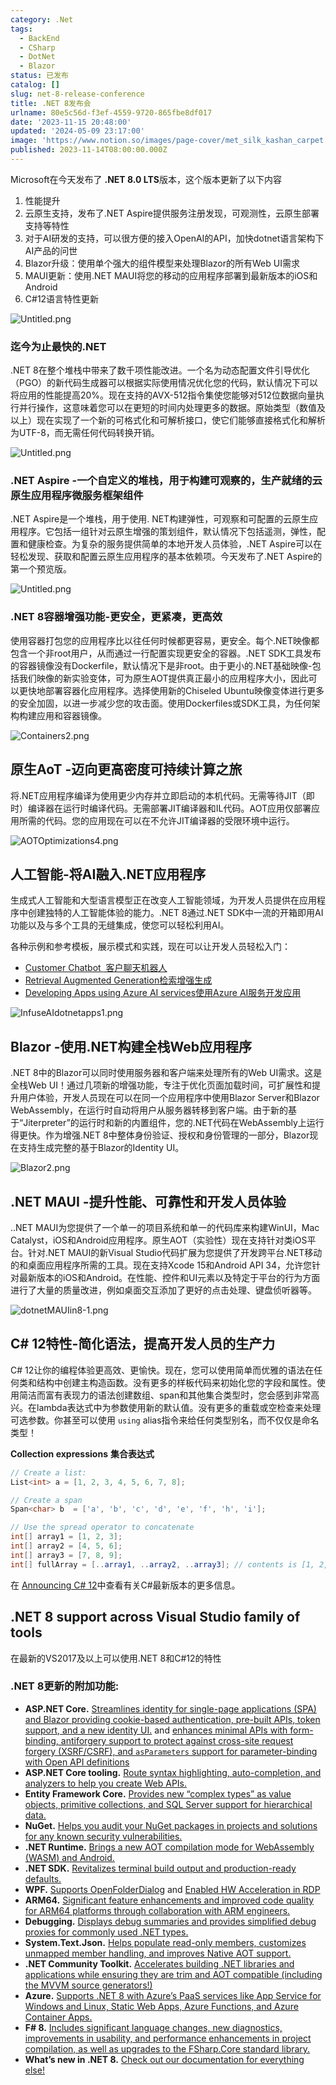 ```yaml
---
category: .Net
tags:
  - BackEnd
  - CSharp
  - DotNet
  - Blazor
status: 已发布
catalog: []
slug: net-8-release-conference
title: .NET 8发布会
urlname: 80e5c56d-f3ef-4559-9720-865fbe8df017
date: '2023-11-15 20:48:00'
updated: '2024-05-09 23:17:00'
image: 'https://www.notion.so/images/page-cover/met_silk_kashan_carpet.jpg'
published: 2023-11-14T08:00:00.000Z
---
```


Microsoft在今天发布了 **.NET 8.0 LTS**版本，这个版本更新了以下内容

1. 性能提升
2. 云原生支持，发布了.NET Aspire提供服务注册发现，可观测性，云原生部署支持等特性
3. 对于AI研发的支持，可以很方便的接入OpenAI的API，加快dotnet语言架构下AI产品的问世
4. Blazor升级：使用单个强大的组件模型来处理Blazor的所有Web UI需求
5. MAUI更新：使用.NET MAUI将您的移动的应用程序部署到最新版本的iOS和Android
6. C#12语言特性更新

![Untitled.png](https://prod-files-secure.s3.us-west-2.amazonaws.com/5d24fe63-e567-4804-86f9-9fdc62e13082/10cda029-65af-4ea7-b30e-605b2d9e6c57/Untitled.png?X-Amz-Algorithm=AWS4-HMAC-SHA256&X-Amz-Content-Sha256=UNSIGNED-PAYLOAD&X-Amz-Credential=ASIAZI2LB4664MEQJ67D%2F20250201%2Fus-west-2%2Fs3%2Faws4_request&X-Amz-Date=20250201T213243Z&X-Amz-Expires=3600&X-Amz-Security-Token=IQoJb3JpZ2luX2VjENX%2F%2F%2F%2F%2F%2F%2F%2F%2F%2FwEaCXVzLXdlc3QtMiJHMEUCIQCngkuf%2Bxm1TmHdayU95dl%2FdPXQzVR8yF1XH6QhvgAHFgIgbEy0QzxIOia1lPdBhQnsbQ1Q3IM1nO5cKiSV0g8p9ocqiAQI3v%2F%2F%2F%2F%2F%2F%2F%2F%2F%2FARAAGgw2Mzc0MjMxODM4MDUiDCdOl%2B4AkX96t3ROuyrcAza1bX4JAvZFg1vcExyrpm1eqcE7%2Btfq8S%2F9mVV3J7Ox57QaA8n9pC0jHxOt%2BwJuiNg%2FQQPfvhNQyWF5pxsZA8LS%2F58udnTTjZ%2F8Wsu8YT6ORyt3ZAwUh%2FNJMqM0IVoeZWVmvmfhgKoHUgIb6LTC6r93bsjJa27MXEAahQawbVxcT3IoeKjDH%2Bak0Zxk2rOMmFIilysVskEXotXlb%2BHkOcH5XQuAIetlkgJCMoiU4kvhBlRUW0cbc8VYuptvk9dEYwGnKZ7QDntXf%2B0YvuLDDzAdk1oTU%2FYi%2FfeBIkUuXdYjLiglcq%2Bj9zq9pTYWzhsJ3iPnZ3hABReJaKYbv4MH5pYaz5h%2B3OTC4mlm2HXXZEAKzxYX5SclWz86Yk9%2FceUcmMGAb5bkR9%2FVVxJqNrkfodI20z%2F4UytEe2B61Q0PcKz8r9dcWigUTdzbrAAQfMOjm4PzUj40Jle2rW3boWMXly4N2IORKPdS7T%2BfZr6gv8M6qv1J0G11y%2BWLioUUTlVH1mI%2BYGALiH9QDCD25iTPcQDy7EfNKZ8IPXBtIljRW5bwX5d1hQd9KKXfIhR49GYBeln87EToV3UGRXJxId6WTD5Szel0M1qvgAlDRpOiZe61WFk%2F1vPL78cc1SAHMImU%2BrwGOqUBetkWpOouwsIHcsU5PVvuqWZD6D5hTp1Y%2FiGughvr8J%2BKsRhTIeI4W%2Fqj%2FgZY9Q6lnqCQa3bh1ATnLgt0AP0kuP6XEHWc5qB6St9GsWzKdcma2WrDeQyRmEzANXNtjGT07MfkzHvwpCTEqk2dgIUR4%2BnIhyOTRBz1cnHGAPdTGfagcJMNQSuomoV%2BxFzfEmuUpc0MhJ2r67TcVprlC1O9MwR0KmiV&X-Amz-Signature=6090be7cbdcc383f25f9ffb9c38f7268031d3d55a616e242d57ff2d6f350e413&X-Amz-SignedHeaders=host&x-id=GetObject)


### **迄今为止最快的.NET**


.NET 8在整个堆栈中带来了数千项性能改进。一个名为动态配置文件引导优化（PGO）的新代码生成器可以根据实际使用情况优化您的代码，默认情况下可以将应用的性能提高20%。现在支持的AVX-512指令集使您能够对512位数据向量执行并行操作，这意味着您可以在更短的时间内处理更多的数据。原始类型（数值及以上）现在实现了一个新的可格式化和可解析接口，使它们能够直接格式化和解析为UTF-8，而无需任何代码转换开销。


![Untitled.png](https://prod-files-secure.s3.us-west-2.amazonaws.com/5d24fe63-e567-4804-86f9-9fdc62e13082/edcbf140-d619-4389-a4a6-f97c113ab9f2/Untitled.png?X-Amz-Algorithm=AWS4-HMAC-SHA256&X-Amz-Content-Sha256=UNSIGNED-PAYLOAD&X-Amz-Credential=ASIAZI2LB4664MEQJ67D%2F20250201%2Fus-west-2%2Fs3%2Faws4_request&X-Amz-Date=20250201T213243Z&X-Amz-Expires=3600&X-Amz-Security-Token=IQoJb3JpZ2luX2VjENX%2F%2F%2F%2F%2F%2F%2F%2F%2F%2FwEaCXVzLXdlc3QtMiJHMEUCIQCngkuf%2Bxm1TmHdayU95dl%2FdPXQzVR8yF1XH6QhvgAHFgIgbEy0QzxIOia1lPdBhQnsbQ1Q3IM1nO5cKiSV0g8p9ocqiAQI3v%2F%2F%2F%2F%2F%2F%2F%2F%2F%2FARAAGgw2Mzc0MjMxODM4MDUiDCdOl%2B4AkX96t3ROuyrcAza1bX4JAvZFg1vcExyrpm1eqcE7%2Btfq8S%2F9mVV3J7Ox57QaA8n9pC0jHxOt%2BwJuiNg%2FQQPfvhNQyWF5pxsZA8LS%2F58udnTTjZ%2F8Wsu8YT6ORyt3ZAwUh%2FNJMqM0IVoeZWVmvmfhgKoHUgIb6LTC6r93bsjJa27MXEAahQawbVxcT3IoeKjDH%2Bak0Zxk2rOMmFIilysVskEXotXlb%2BHkOcH5XQuAIetlkgJCMoiU4kvhBlRUW0cbc8VYuptvk9dEYwGnKZ7QDntXf%2B0YvuLDDzAdk1oTU%2FYi%2FfeBIkUuXdYjLiglcq%2Bj9zq9pTYWzhsJ3iPnZ3hABReJaKYbv4MH5pYaz5h%2B3OTC4mlm2HXXZEAKzxYX5SclWz86Yk9%2FceUcmMGAb5bkR9%2FVVxJqNrkfodI20z%2F4UytEe2B61Q0PcKz8r9dcWigUTdzbrAAQfMOjm4PzUj40Jle2rW3boWMXly4N2IORKPdS7T%2BfZr6gv8M6qv1J0G11y%2BWLioUUTlVH1mI%2BYGALiH9QDCD25iTPcQDy7EfNKZ8IPXBtIljRW5bwX5d1hQd9KKXfIhR49GYBeln87EToV3UGRXJxId6WTD5Szel0M1qvgAlDRpOiZe61WFk%2F1vPL78cc1SAHMImU%2BrwGOqUBetkWpOouwsIHcsU5PVvuqWZD6D5hTp1Y%2FiGughvr8J%2BKsRhTIeI4W%2Fqj%2FgZY9Q6lnqCQa3bh1ATnLgt0AP0kuP6XEHWc5qB6St9GsWzKdcma2WrDeQyRmEzANXNtjGT07MfkzHvwpCTEqk2dgIUR4%2BnIhyOTRBz1cnHGAPdTGfagcJMNQSuomoV%2BxFzfEmuUpc0MhJ2r67TcVprlC1O9MwR0KmiV&X-Amz-Signature=b44184ca35fa64784570c994d40988b7adf62f77941951ce107533d2180ea7e3&X-Amz-SignedHeaders=host&x-id=GetObject)


### **.NET Aspire -一个自定义的堆栈，用于构建可观察的，生产就绪的云原生应用程序微服务框架组件**


.NET Aspire是一个堆栈，用于使用. NET构建弹性，可观察和可配置的云原生应用程序。它包括一组针对云原生增强的策划组件，默认情况下包括遥测，弹性，配置和健康检查。为复杂的服务提供简单的本地开发人员体验，.NET Aspire可以在轻松发现、获取和配置云原生应用程序的基本依赖项。今天发布了.NET Aspire的第一个预览版。


![Untitled.png](https://prod-files-secure.s3.us-west-2.amazonaws.com/5d24fe63-e567-4804-86f9-9fdc62e13082/ff6a34d3-ac25-412d-9204-a7263d00528f/Untitled.png?X-Amz-Algorithm=AWS4-HMAC-SHA256&X-Amz-Content-Sha256=UNSIGNED-PAYLOAD&X-Amz-Credential=ASIAZI2LB4664MEQJ67D%2F20250201%2Fus-west-2%2Fs3%2Faws4_request&X-Amz-Date=20250201T213243Z&X-Amz-Expires=3600&X-Amz-Security-Token=IQoJb3JpZ2luX2VjENX%2F%2F%2F%2F%2F%2F%2F%2F%2F%2FwEaCXVzLXdlc3QtMiJHMEUCIQCngkuf%2Bxm1TmHdayU95dl%2FdPXQzVR8yF1XH6QhvgAHFgIgbEy0QzxIOia1lPdBhQnsbQ1Q3IM1nO5cKiSV0g8p9ocqiAQI3v%2F%2F%2F%2F%2F%2F%2F%2F%2F%2FARAAGgw2Mzc0MjMxODM4MDUiDCdOl%2B4AkX96t3ROuyrcAza1bX4JAvZFg1vcExyrpm1eqcE7%2Btfq8S%2F9mVV3J7Ox57QaA8n9pC0jHxOt%2BwJuiNg%2FQQPfvhNQyWF5pxsZA8LS%2F58udnTTjZ%2F8Wsu8YT6ORyt3ZAwUh%2FNJMqM0IVoeZWVmvmfhgKoHUgIb6LTC6r93bsjJa27MXEAahQawbVxcT3IoeKjDH%2Bak0Zxk2rOMmFIilysVskEXotXlb%2BHkOcH5XQuAIetlkgJCMoiU4kvhBlRUW0cbc8VYuptvk9dEYwGnKZ7QDntXf%2B0YvuLDDzAdk1oTU%2FYi%2FfeBIkUuXdYjLiglcq%2Bj9zq9pTYWzhsJ3iPnZ3hABReJaKYbv4MH5pYaz5h%2B3OTC4mlm2HXXZEAKzxYX5SclWz86Yk9%2FceUcmMGAb5bkR9%2FVVxJqNrkfodI20z%2F4UytEe2B61Q0PcKz8r9dcWigUTdzbrAAQfMOjm4PzUj40Jle2rW3boWMXly4N2IORKPdS7T%2BfZr6gv8M6qv1J0G11y%2BWLioUUTlVH1mI%2BYGALiH9QDCD25iTPcQDy7EfNKZ8IPXBtIljRW5bwX5d1hQd9KKXfIhR49GYBeln87EToV3UGRXJxId6WTD5Szel0M1qvgAlDRpOiZe61WFk%2F1vPL78cc1SAHMImU%2BrwGOqUBetkWpOouwsIHcsU5PVvuqWZD6D5hTp1Y%2FiGughvr8J%2BKsRhTIeI4W%2Fqj%2FgZY9Q6lnqCQa3bh1ATnLgt0AP0kuP6XEHWc5qB6St9GsWzKdcma2WrDeQyRmEzANXNtjGT07MfkzHvwpCTEqk2dgIUR4%2BnIhyOTRBz1cnHGAPdTGfagcJMNQSuomoV%2BxFzfEmuUpc0MhJ2r67TcVprlC1O9MwR0KmiV&X-Amz-Signature=a8f1519522fa9479b762dde3f95a5b0664123c4c27e84540218ac1d515f32181&X-Amz-SignedHeaders=host&x-id=GetObject)


### **.NET 8容器增强功能-更安全，更紧凑，更高效**


使用容器打包您的应用程序比以往任何时候都更容易，更安全。每个.NET映像都包含一个非root用户，从而通过一行配置实现更安全的容器。.NET SDK工具发布的容器镜像没有Dockerfile，默认情况下是非root。由于更小的.NET基础映像-包括我们映像的新实验变体，可为原生AOT提供真正最小的应用程序大小，因此可以更快地部署容器化应用程序。选择使用新的Chiseled Ubuntu映像变体进行更多的安全加固，以进一步减少您的攻击面。使用Dockerfiles或SDK工具，为任何架构构建应用和容器镜像。


![Containers2.png](https://devblogs.microsoft.com/dotnet/wp-content/uploads/sites/10/2023/11/Containers2.png)


## 原生AoT -迈向更高密度可持续计算之旅


将.NET应用程序编译为使用更少内存并立即启动的本机代码。无需等待JIT（即时）编译器在运行时编译代码。无需部署JIT编译器和IL代码。AOT应用仅部署应用所需的代码。您的应用现在可以在不允许JIT编译器的受限环境中运行。


![AOTOptimizations4.png](https://devblogs.microsoft.com/dotnet/wp-content/uploads/sites/10/2023/11/AOTOptimizations4.png)


## 人工智能-将AI融入.NET应用程序


生成式人工智能和大型语言模型正在改变人工智能领域，为开发人员提供在应用程序中创建独特的人工智能体验的能力。.NET 8通过.NET SDK中一流的开箱即用AI功能以及与多个工具的无缝集成，使您可以轻松利用AI。


各种示例和参考模板，展示模式和实践，现在可以让开发人员轻松入门：

- [Customer Chatbot](https://github.com/dotnet/eShop)[ ](https://github.com/dotnet/eShop)[ 客户聊天机器人](https://github.com/dotnet/eShop)
- [Retrieval Augmented Generation](https://github.com/Azure-Samples/azure-search-openai-demo-csharp)[检索增强生成](https://github.com/Azure-Samples/azure-search-openai-demo-csharp)
- [Developing Apps using Azure AI services](https://devblogs.microsoft.com/dotnet/demystifying-retrieval-augmented-generation-with-dotnet/)[使用Azure AI服务开发应用](https://devblogs.microsoft.com/dotnet/demystifying-retrieval-augmented-generation-with-dotnet/)

![InfuseAIdotnetapps1.png](https://devblogs.microsoft.com/dotnet/wp-content/uploads/sites/10/2023/11/InfuseAIdotnetapps1.png)


## Blazor -使用.NET构建全栈Web应用程序


.NET 8中的Blazor可以同时使用服务器和客户端来处理所有的Web UI需求。这是全栈Web UI！通过几项新的增强功能，专注于优化页面加载时间，可扩展性和提升用户体验，开发人员现在可以在同一个应用程序中使用Blazor Server和Blazor WebAssembly，在运行时自动将用户从服务器转移到客户端。由于新的基于“Jiterpreter”的运行时和新的内置组件，您的.NET代码在WebAssembly上运行得更快。作为增强.NET 8中整体身份验证、授权和身份管理的一部分，Blazor现在支持生成完整的基于Blazor的Identity UI。


![Blazor2.png](https://devblogs.microsoft.com/dotnet/wp-content/uploads/sites/10/2023/11/Blazor2.png)


## .NET MAUI -提升性能、可靠性和开发人员体验


..NET MAUI为您提供了一个单一的项目系统和单一的代码库来构建WinUI，Mac Catalyst，iOS和Android应用程序。原生AOT（实验性）现在支持针对类iOS平台。针对.NET MAUI的新Visual Studio代码扩展为您提供了开发跨平台.NET移动的和桌面应用程序所需的工具。现在支持Xcode 15和Android API 34，允许您针对最新版本的iOS和Android。在性能、控件和UI元素以及特定于平台的行为方面进行了大量的质量改进，例如桌面交互添加了更好的点击处理、键盘侦听器等。


![dotnetMAUIin8-1.png](https://devblogs.microsoft.com/dotnet/wp-content/uploads/sites/10/2023/11/dotnetMAUIin8-1.png)


## C# 12特性-简化语法，提高开发人员的生产力


C# 12让你的编程体验更高效、更愉快。现在，您可以使用简单而优雅的语法在任何类和结构中创建主构造函数。没有更多的样板代码来初始化您的字段和属性。使用简洁而富有表现力的语法创建数组、span和其他集合类型时，您会感到非常高兴。在lambda表达式中为参数使用新的默认值。没有更多的重载或空检查来处理可选参数。你甚至可以使用 `using` alias指令来给任何类型别名，而不仅仅是命名类型！


**Collection expressions** **集合表达式**


```c#
// Create a list:
List<int> a = [1, 2, 3, 4, 5, 6, 7, 8];

// Create a span
Span<char> b  = ['a', 'b', 'c', 'd', 'e', 'f', 'h', 'i'];

// Use the spread operator to concatenate
int[] array1 = [1, 2, 3];
int[] array2 = [4, 5, 6];
int[] array3 = [7, 8, 9];
int[] fullArray = [..array1, ..array2, ..array3]; // contents is [1, 2, 3, 4, 5, 6, 7, 8, 9]
```


在 [Announcing C# 12](https://devblogs.microsoft.com/dotnet/announcing-csharp-12)中查看有关C#最新版本的更多信息。


## .NET 8 support across Visual Studio family of tools


在最新的VS2017及以上可以使用.NET 8和C#12的特性


### .NET 8更新的附加功能:

- **ASP.NET Core.** [Streamlines identity for single-page applications (SPA) and Blazor providing cookie-based authentication, pre-built APIs, token support, and a new identity UI.](https://devblogs.microsoft.com/dotnet/whats-new-with-identity-in-dotnet-8/) and [enhances minimal APIs with form-binding, antiforgery support to protect against cross-site request forgery (XSRF/CSRF), and ](https://learn.microsoft.com/aspnet/core/release-notes/aspnetcore-8.0#minimal-apis)[`asParameters`](https://learn.microsoft.com/aspnet/core/release-notes/aspnetcore-8.0#minimal-apis)[ support for parameter-binding with Open API definitions](https://learn.microsoft.com/aspnet/core/release-notes/aspnetcore-8.0#minimal-apis)
- **ASP.NET Core tooling.** [Route syntax highlighting, auto-completion, and analyzers to help you create Web APIs.](https://devblogs.microsoft.com/dotnet/aspnet-core-route-tooling-dotnet-8/)
- **Entity Framework Core.** [Provides new “complex types” as value objects, primitive collections, and SQL Server support for hierarchical data.](https://devblogs.microsoft.com/dotnet/announcing-ef8-rc2/)
- **NuGet.** [Helps you audit your NuGet packages in projects and solutions for any known security vulnerabilities.](https://learn.microsoft.com/nuget/concepts/auditing-packages)
- **.NET Runtime.** [Brings a new AOT compilation mode for WebAssembly (WASM) and Android.](https://devblogs.microsoft.com/dotnet/announcing-dotnet-8-rc1/#androidstripilafteraot-mode-on-android)
- **.NET SDK.** [Revitalizes terminal build output and production-ready defaults.](https://learn.microsoft.com/dotnet/core/whats-new/dotnet-8#net-sdk)
- **WPF.** [Supports OpenFolderDialog](https://devblogs.microsoft.com/dotnet/wpf-file-dialog-improvements-in-dotnet-8/) and [Enabled HW Acceleration in RDP](https://devblogs.microsoft.com/dotnet/announcing-dotnet-8-rc1/#wpf-hardware-acceleration-in-rdp)
- **ARM64.** [Significant feature enhancements and improved code quality for ARM64 platforms through collaboration with ARM engineers.](https://devblogs.microsoft.com/dotnet/this-arm64-performance-in-dotnet-8/)
- **Debugging.** [Displays debug summaries and provides simplified debug proxies for commonly used .NET types.](https://devblogs.microsoft.com/dotnet/debugging-enhancements-in-dotnet-8/)
- **System.Text.Json.** [Helps populate read-only members, customizes unmapped member handling, and improves Native AOT support.](https://devblogs.microsoft.com/dotnet/system-text-json-in-dotnet-8/)
- **.NET Community Toolkit.** [Accelerates building .NET libraries and applications while ensuring they are trim and AOT compatible (including the MVVM source generators!)](https://devblogs.microsoft.com/dotnet/announcing-the-dotnet-community-toolkit-821/)
- **Azure.** [Supports .NET 8 with Azure’s PaaS services like App Service for Windows and Linux, Static Web Apps, Azure Functions, and Azure Container Apps.](https://aka.ms/appservice-dotnet8)
- **F# 8.** [Includes significant language changes, new diagnostics, improvements in usability, and performance enhancements in project compilation, as well as upgrades to the FSharp.Core standard library.](https://devblogs.microsoft.com/dotnet/announcing-fsharp-8/)
- **What’s new in .NET 8.** [Check out our documentation for everything else!](https://learn.microsoft.com/dotnet/core/whats-new/dotnet-8)
